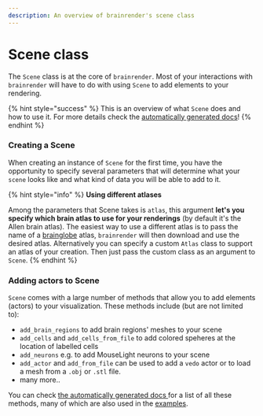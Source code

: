 ```yaml
---
description: An overview of brainrender's scene class
---
```


# Scene class

The `Scene` class is at the core of `brainrender`. Most of your interactions with `brainrender` will have to do with using `Scene` to add elements to your rendering. 

{% hint style="success" %}
This is an overview of what `Scene` does and how to use it. For more details check the [automatically generated docs](../autogenerated-docs/brainrender-autodocs/scene.md)!
{% endhint %}

### Creating a Scene

When creating an instance of `Scene` for the first time, you have the opportunity to specify several parameters that will determine what your `scene` looks like and what kind of data you will be able to add to it.  

{% hint style="info" %}
**Using different atlases**

Among the parameters that Scene takes is `atlas`, this argument **let's you specify which brain atlas to use for your renderings** \(by default it's the Allen brain atlas\). The easiest way to use a different atlas is to pass the name of a [brainglobe](https://github.com/brainglobe/bg-atlasapi) atlas, `brainrender` will then download and use the desired atlas. Alternatively you can specify a custom `Atlas` class to support an atlas of your creation. Then just pass the custom class as an argument to `Scene`.
{% endhint %}



### Adding actors to Scene

`Scene` comes with a large number of methods that allow you to add elements \(actors\) to your visualization. These methods include \(but are not limited to\):

* `add_brain_regions` to add brain regions' meshes to your scene
* `add_cells` and `add_cells_from_file` to add colored speheres at the location of labelled cells
* `add_neurons` e.g. to add MouseLight neurons to your scene
* `add_actor` and `add_from_file` can be used to add a `vedo` actor or to load a mesh from a `.obj` or `.stl` file.
* many more.. 

You can check [the automatically generated docs ](../autogenerated-docs/brainrender-autodocs/scene.md#scene)for a list of all these methods, many of which are also used in the [examples](../overview/examples.md). 

